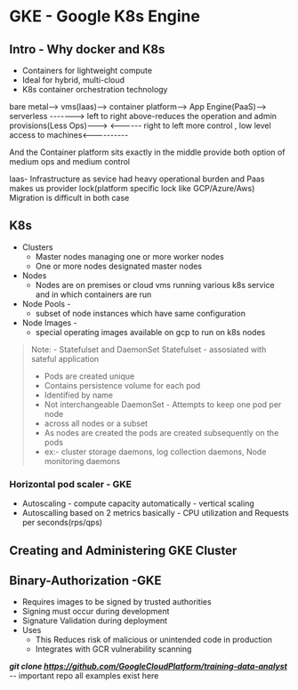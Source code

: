 # GKE - Google K8s Engine

## Intro - Why docker and K8s
- Containers for lightweight compute
- Ideal for hybrid, multi-cloud
- K8s container orchestration technology

 bare metal--> vms(Iaas)--> container platform--> App Engine(PaaS)--> serverless
 -------> left to right above-reduces the operation and admin provisions(Less Ops)--->
 <------ right to left more control , low level access to machines<----------

 And the Container platform sits exactly in the middle provide both option of medium ops and medium control

Iaas- Infrastructure as sevice had heavy operational burden and Paas makes us provider lock(platform specific lock like GCP/Azure/Aws)
Migration is difficult in both case

## K8s
- Clusters
  - Master nodes managing one or more worker nodes
  - One or more nodes designated master nodes
- Nodes
  - Nodes are on premises or cloud vms running various k8s service and in which containers are run
- Node Pools -
  - subset of node instances which have same configuration
- Node Images -
  - special operating images available on gcp to run on k8s nodes
  

> Note: - Statefulset and DaemonSet
> Statefulset - assosiated with sateful application
>  - Pods are created unique
>  - Contains persistence volume for each pod
>  - Identified by name
>  - Not interchangeable
> DaemonSet - Attempts to keep one pod per node
> - across all nodes or a subset
> - As nodes are created the pods are created subsequently on the pods
> - ex:- cluster storage daemons, log collection daemons, Node monitoring daemons

### Horizontal pod scaler - GKE
- Autoscaling - compute capacity automatically - vertical scaling
- Autoscalling based on 2 metrics basically - CPU utilization and Requests per seconds(rps/qps)

## Creating and Administering GKE Cluster


## Binary-Authorization -GKE
  - Requires images to be signed by trusted authorities
  - Signing must occur during development
  - Signature Validation during deployment
- Uses
  - This Reduces risk of malicious or unintended code in production
  - Integrates with GCR vulnerability scanning




***git clone https://github.com/GoogleCloudPlatform/training-data-analyst*** -- important repo all examples exist here
